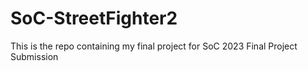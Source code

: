 # SoC-StreetFighter2
This is the repo containing my final project for SoC 2023 Final Project Submission
